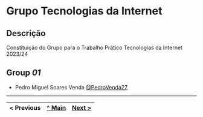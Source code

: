 # Grupo Tecnologias da Internet

## Descrição

Constituição do Grupo para o Trabalho Prático Tecnologias da Internet 2023/24

## Group _01_

* Pedro Miguel Soares Venda [@PedroVenda27](https://github.com/PedroVenda27)

---
< Previous | [^ Main](../../../) | [Next >](c2.md)
:--- | :---: | ---: 
